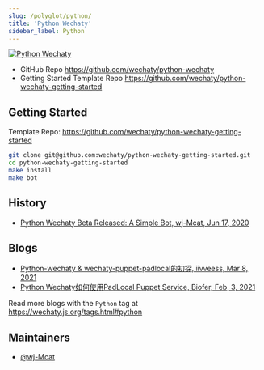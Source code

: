```yaml
---
slug: /polyglot/python/
title: 'Python Wechaty'
sidebar_label: Python
---
```


[![Python Wechaty](https://img.shields.io/badge/Wechaty-Python-blue)](https://github.com/wechaty/python-wechaty)

- GitHub Repo <https://github.com/wechaty/python-wechaty>
- Getting Started Template Repo <https://github.com/wechaty/python-wechaty-getting-started>

## Getting Started

Template Repo: <https://github.com/wechaty/python-wechaty-getting-started>

```sh
git clone git@github.com:wechaty/python-wechaty-getting-started.git
cd python-wechaty-getting-started
make install
make bot
```

## History

- [Python Wechaty Beta Released: A Simple Bot, wj-Mcat, Jun 17, 2020](https://wechaty.js.org/2020/06/17/python-wechaty-beta-released/)

## Blogs

- [Python-wechaty & wechaty-puppet-padlocal的初探, iivveess, Mar 8, 2021](https://wechaty.js.org/2021/03/08/python-wechaty-and-wechaty-puppet-padlocal/)
- [Python Wechaty如何使用PadLocal Puppet Service, Biofer, Feb, 3, 2021](https://wechaty.js.org/2021/02/03/python-wechaty-for-padlocal-puppet-service/)

Read more blogs with the `Python` tag at <https://wechaty.js.org/tags.html#python>

## Maintainers

- [@wj-Mcat](https://wechaty.js.org/contributors/wj-mcat)
